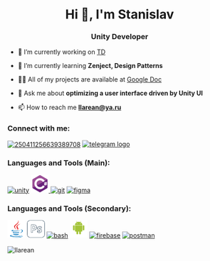 <h1 align="center">Hi 👋, I'm Stanislav</h1>
<h3 align="center">Unity Developer</h3>

- 🔭 I’m currently working on [TD](https://github.com/LLarean/tower-defense)

- 🌱 I’m currently learning **Zenject, Design Patterns**

- 👨‍💻 All of my projects are available at [Google Doc](https://docs.google.com/document/d/1pV2Q1CSyFahF9vk5LyWV170xebb6ZHZVMJvsSU0c_gc/edit?usp=sharing)

- 💬 Ask me about **optimizing a user interface driven by Unity UI**

- 📫 How to reach me **llarean@ya.ru**

<h3 align="left">Connect with me:</h3>
<a href="https://discord.gg/250411256639389708" target="blank"><img align="center" src="https://raw.githubusercontent.com/rahuldkjain/github-profile-readme-generator/master/src/images/icons/Social/discord.svg" alt="250411256639389708" height="25" width="40" /></a>
<a href="https://t.me/llarean" target="_blank"><img src="https://img.shields.io/static/v1?message=Telegram&logo=telegram&label=&color=2CA5E0&logoColor=white&labelColor=&style=for-the-badge" height="25" alt="telegram logo"  />
</a>
<p align="left">
</p>

<h3 align="left">Languages and Tools (Main):</h3>
<p align="left"> 
  <a href="https://unity.com/" target="_blank" rel="noreferrer"> <img src="https://www.vectorlogo.zone/logos/unity3d/unity3d-icon.svg" alt="unity" width="40" height="40"/></a>
  <a href="https://www.w3schools.com/cs/" target="_blank" rel="noreferrer"> <img src="https://raw.githubusercontent.com/devicons/devicon/master/icons/csharp/csharp-original.svg" alt="csharp" width="40" height="40"/> </a>
  <a href="https://git-scm.com/" target="_blank" rel="noreferrer"> <img src="https://www.vectorlogo.zone/logos/git-scm/git-scm-icon.svg" alt="git" width="40" height="40"/></a>
  <a href="https://www.figma.com/" target="_blank" rel="noreferrer"> <img src="https://www.vectorlogo.zone/logos/figma/figma-icon.svg" alt="figma" width="40" height="40"/></a>
</p>
<h3 align="left">Languages and Tools (Secondary):</h3>
<p align="left"> 
  <a href="https://www.java.com" target="_blank" rel="noreferrer"> <img src="https://raw.githubusercontent.com/devicons/devicon/master/icons/java/java-original.svg" alt="java" width="40" height="40"/></a>
  <a href="https://www.photoshop.com/en" target="_blank" rel="noreferrer"> <img src="https://raw.githubusercontent.com/devicons/devicon/master/icons/photoshop/photoshop-line.svg" alt="photoshop" width="40" height="40"/></a>
  <a href="https://www.gnu.org/software/bash/" target="_blank" rel="noreferrer"> <img src="https://www.vectorlogo.zone/logos/gnu_bash/gnu_bash-icon.svg" alt="bash" width="40" height="40"/></a>
  <a href="https://developer.android.com" target="_blank" rel="noreferrer"> <img src="https://raw.githubusercontent.com/devicons/devicon/master/icons/android/android-original-wordmark.svg" alt="android" width="40" height="40"/></a>
  <a href="https://firebase.google.com/" target="_blank" rel="noreferrer"> <img src="https://www.vectorlogo.zone/logos/firebase/firebase-icon.svg" alt="firebase" width="40" height="40"/></a>
  <a href="https://postman.com" target="_blank" rel="noreferrer"> <img src="https://www.vectorlogo.zone/logos/getpostman/getpostman-icon.svg" alt="postman" width="40" height="40"/></a> 
</p>

<p><img align="center" src="https://github-readme-stats.vercel.app/api/top-langs?username=llarean&show_icons=true&locale=en&layout=compact" alt="llarean" /></p>
